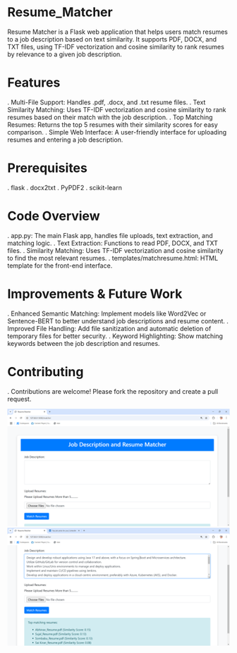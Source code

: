 # Resume_Matcher
Resume Matcher is a Flask web application that helps users match resumes to a job description based on text similarity.
It supports PDF, DOCX, and TXT files, using TF-IDF vectorization and cosine similarity to rank resumes by relevance to a given job description.

# Features
. Multi-File Support: Handles .pdf, .docx, and .txt resume files.
. Text Similarity Matching: Uses TF-IDF vectorization and cosine similarity to rank resumes based on their match with the job description.
. Top Matching Resumes: Returns the top 5 resumes with their similarity scores for easy comparison.
. Simple Web Interface: A user-friendly interface for uploading resumes and entering a job description.

# Prerequisites
 . flask 
 . docx2txt
 . PyPDF2 
 . scikit-learn

 # Code Overview
 . app.py: The main Flask app, handles file uploads, text extraction, and matching logic.
 . Text Extraction: Functions to read PDF, DOCX, and TXT files.
 . Similarity Matching: Uses TF-IDF vectorization and cosine similarity to find the most relevant resumes.
 . templates/matchresume.html: HTML template for the front-end interface.

# Improvements & Future Work
. Enhanced Semantic Matching: Implement models like Word2Vec or Sentence-BERT to better understand job descriptions and resume content.
. Improved File Handling: Add file sanitization and automatic deletion of temporary files for better security.
. Keyword Highlighting: Show matching keywords between the job description and resumes.

# Contributing
. Contributions are welcome! Please fork the repository and create a pull request.

![image alt](https://github.com/Sombabu25/Resume_Matcher/blob/main/Screenshot%202024-11-11%20001736.png?raw=true)
![image alt](https://github.com/Sombabu25/Resume_Matcher/blob/main/Screenshot%202024-11-11%20001845.png?raw=true)


